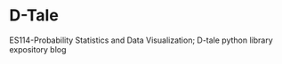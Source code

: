 # D-Tale
ES114-Probability Statistics and Data Visualization; D-tale python library expository blog
